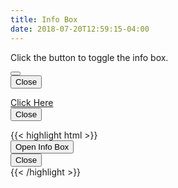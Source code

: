 ```yaml
---
title: Info Box
date: 2018-07-20T12:59:15-04:00
---
```


Click the button to toggle the info box.

<div class="block-container blocks tablet-up-6">
 <div class="block">
  <div class="info-box" style="width:32px">
    <button class="button button--secondary toggle-hidden" role="button" aria-label="Toggle">
      <i class="pi-filter" aria-hidden="hidden"></i>
    </button>
    <div class="info-box__content hidden">
      <button class="button info-box__close">
        <!-- close button doesn't work -->
        Close 
        <i class="pi-times" aria-hidden="hidden"></i>
      </button>
      <p class="skeleton" data-lines="4"></p>
    </div>
  </div>
 </div>

 <div class="block">
  <div class="info-box info-box--left">
    <a href="#" class="toggle-hidden--left" aria-label="Toggle">Click Here</a>
    <div class="info-box__content hidden">
      <button class="button info-box__close">
       <!-- close button doesn't work -->
        Close 
        <i class="pi-times" aria-hidden="hidden"></i>
      </button>
      <p class="skeleton" data-lines="4"></p>
    </div>
  </div>
 </div>
 </div>

<div class="mt-3 mb-4">
{{< highlight html >}}
 <div class="info-box">
   <!-- Info Box Trigger -->
   <button class="button button--secondary">
     Open Info Box
   </button>

   <!-- Info Box Content -->
   <div class="info-box__content hidden">
     <button class="button info-box__close">
       Close 
       <i class="pi-times"></i>
     </button>
     <!-- Info Box content goes here! -->
   </div>
 </div>
{{< /highlight >}}
</div>
